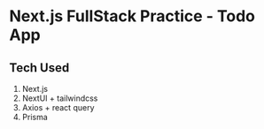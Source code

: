 # Next.js FullStack Practice - Todo App

## Tech Used

1. Next.js
2. NextUI + tailwindcss
3. Axios + react query
4. Prisma
